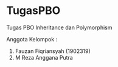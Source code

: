 # TugasPBO
Tugas PBO Inheritance dan Polymorphism

Anggota Kelompok :
1. Fauzan Fiqriansyah (1902319)
2. M Reza Anggana Putra